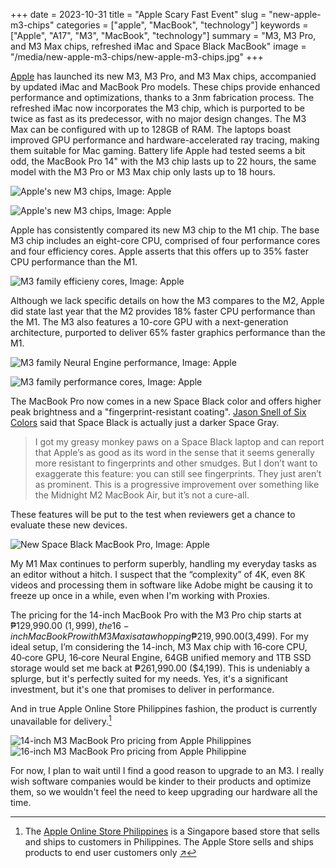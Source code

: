 +++
date = 2023-10-31
title = "Apple Scary Fast Event"
slug = "new-apple-m3-chips"
categories = ["apple", "MacBook", "technology"]
keywords = ["Apple", "A17", "M3", "MacBook", "technology"]
summary = "M3, M3 Pro, and M3 Max chips, refreshed iMac and Space Black MacBook"
image = "/media/new-apple-m3-chips/new-apple-m3-chips.jpg"
+++

[Apple](https://www.apple.com/newsroom/2023/10/apple-unveils-new-macbook-pro-featuring-m3-chips/) has launched its new M3, M3 Pro, and M3 Max chips, accompanied by updated iMac and MacBook Pro models. These chips provide enhanced performance and optimizations, thanks to a 3nm fabrication process. The refreshed iMac now incorporates the M3 chip, which is purported to be twice as fast as its predecessor, with no major design changes. The M3 Max can be configured with up to 128GB of RAM. The laptops boast improved GPU performance and hardware-accelerated ray tracing, making them suitable for Mac gaming. Battery life Apple had tested seems a bit odd, the MacBook Pro 14" with the M3 chip lasts up to 22 hours, the same model with the M3 Pro or M3 Max chip only lasts up to 18 hours.

![Apple's new M3 chips, Image: Apple](/media/new-apple-m3-chips/Apple-M3-chip-series-231030.jpg "Apple's new M3 chips, Image: Apple")

![Apple's new M3 chips, Image: Apple](/media/new-apple-m3-chips/Apple-M3-chip-series-architecture-231030.jpg "Apple's new M3 chips, Image: Apple")

Apple has consistently compared its new M3 chip to the M1 chip. The base M3 chip includes an eight-core CPU, comprised of four performance cores and four efficiency cores. Apple asserts that this offers up to 35% faster CPU performance than the M1.

![M3 family efficieny cores, Image: Apple](/media/new-apple-m3-chips/Apple-M3-chip-series-efficiency-cores-comparison-231030.jpg "M3 family efficieny cores")

Although we lack specific details on how the M3 compares to the M2, Apple did state last year that the M2 provides 18% faster CPU performance than the M1. The M3 also features a 10-core GPU with a next-generation architecture, purported to deliver 65% faster graphics performance than the M1.

![M3 family Neural Engine performance, Image: Apple](/media/new-apple-m3-chips/Apple-M3-chip-series-Neural-Engine-performance-231030.jpg "M3 family Neural Engine performance")

![M3 family performance cores, Image: Apple](/media/new-apple-m3-chips/Apple-M3-chip-series-performance-cores-comparison-231030.jpg "M3 family performance cores")

The MacBook Pro now comes in a new Space Black color and offers higher peak brightness and a "fingerprint-resistant coating". [Jason Snell of Six Colors](https://sixcolors.com/post/2023/10/a-magic-number-new-macbook-pros-and-imacs-usher-in-the-m3-era/) said that Space Black is actually just a darker Space Gray.

> I got my greasy monkey paws on a Space Black laptop and can report that Apple’s as good as its word in the sense that it seems generally more resistant to fingerprints and other smudges.
> But I don’t want to exaggerate this feature: you can still see fingerprints. They just aren’t as prominent. This is a progressive improvement over something like the Midnight M2 MacBook Air, but it’s not a cure-all.

These features will be put to the test when reviewers get a chance to evaluate these new devices.

![New Space Black MacBook Pro, Image: Apple](/media/new-apple-m3-chips/Apple-MacBook-Pro-2up-231030.jpg "New Space Black MacBook Pro")

My M1 Max continues to perform superbly, handling my everyday tasks as an editor without a hitch. I suspect that the “complexity” of 4K, even 8K videos and processing them in software like Adobe might be causing it to freeze up once in a while, even when I'm working with Proxies.

The pricing for the 14-inch MacBook Pro with the M3 Pro chip starts at ₱129,990.00 ($1,999), the 16-inch MacBook Pro with M3 Max is at a whopping ₱219,990.00 ($3,499). For my ideal setup, I’m considering the 14-inch, M3 Max chip with 16‑core CPU, 40‑core GPU, 16‑core Neural Engine, 64GB unified memory and 1TB SSD storage would set me back at ₱261,990.00 ($4,199). This is undeniably a splurge, but it's perfectly suited for my needs. Yes, it's a significant investment, but it's one that promises to deliver in performance.

And in true Apple Online Store Philippines fashion, the product is currently unavailable for delivery.[^1]

![14-inch M3 MacBook Pro pricing from Apple Philippines](/media/new-apple-m3-chips/Apple-MacBook-Pro14-M3-Pricing.jpeg "14-inch M3 MacBook Pro pricing from Apple Philippines")
![16-inch M3 MacBook Pro pricing from Apple Philippine](/media/new-apple-m3-chips/Apple-MacBook-Pro16-M3-Pricing.jpeg "16-inch M3 MacBook Pro pricing from Apple Philippine")

For now, I plan to wait until I find a good reason to upgrade to an M3. I really wish software companies would be kinder to their products and optimize them, so we wouldn't feel the need to keep upgrading our hardware all the time.

[^1]: The [Apple Online Store Philippines](http://store.apple.com/ph) is a Singapore based store that sells and ships to customers in Philippines. The Apple Store sells and ships products to end user customers only [↗︎](https://www.apple.com/ph/shop/help/shipping_delivery)